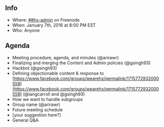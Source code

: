 ## Info
* Where: [##hx-admin](https://kiwiirc.com/client/chat.freenode.net/##hx-admin) on Freenode
* When: January 7th, 2016 at 8:00 PM EST
* Who: Anyone

## Agenda
* Meeting procedure, agenda, and minutes (@arirawr)
* Finalizing and merging the Content and Admin policies (@gsingh93)
* Hackbot (@gsingh93)
* Defining objectionable content & response to [https://www.facebook.com/groups/wearehx/permalink/1715772932000558](https://www.facebook.com/groups/wearehx/permalink/1715772932000558) (@iangcarroll and @gsingh93)
* How we want to handle subgroups
* Group name (@arirawr)
* Future meeting schedule
* [your suggestion here?]
* General Q&A
